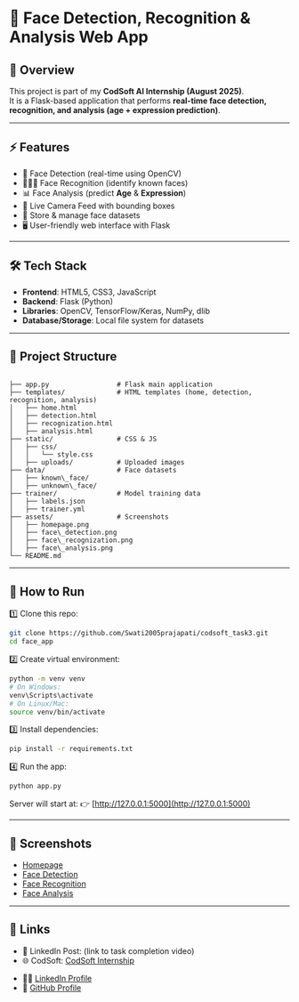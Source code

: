 # 👀 Face Detection, Recognition & Analysis Web App

## 📌 Overview
This project is part of my **CodSoft AI Internship (August 2025)**.  
It is a Flask-based application that performs **real-time face detection, recognition, and analysis (age + expression prediction)**.

---

## ⚡ Features
- 👀 Face Detection (real-time using OpenCV)  
- 🧑‍🤝‍🧑 Face Recognition (identify known faces)  
- 📊 Face Analysis (predict **Age** & **Expression**)  
- 🎥 Live Camera Feed with bounding boxes  
- 📂 Store & manage face datasets  
- 🖥️ User-friendly web interface with Flask  

---

## 🛠️ Tech Stack
- **Frontend**: HTML5, CSS3, JavaScript  
- **Backend**: Flask (Python)  
- **Libraries**: OpenCV, TensorFlow/Keras, NumPy, dlib  
- **Database/Storage**: Local file system for datasets  

---

## 📂 Project Structure
```

├── app.py                 # Flask main application
├── templates/             # HTML templates (home, detection, recognition, analysis)
│   ├── home.html
│   ├── detection.html
│   ├── recognization.html
│   ├── analysis.html
├── static/                # CSS & JS
│   ├── css/
│   │   └── style.css
│   ├── uploads/           # Uploaded images
├── data/                  # Face datasets
│   ├── known\_face/
│   ├── unknown\_face/
├── trainer/               # Model training data
│   ├── labels.json
│   ├── trainer.yml
├── assets/                # Screenshots
│   ├── homepage.png
│   ├── face\_detection.png
│   ├── face\_recognization.png
│   ├── face\_analysis.png
└── README.md

````

---

## 🚀 How to Run

1️⃣ Clone this repo:
```bash
git clone https://github.com/Swati2005prajapati/codsoft_task3.git
cd face_app
````

2️⃣ Create virtual environment:

```bash
python -m venv venv
# On Windows:
venv\Scripts\activate
# On Linux/Mac:
source venv/bin/activate
```

3️⃣ Install dependencies:

```bash
pip install -r requirements.txt
```

4️⃣ Run the app:

```bash
python app.py
```

Server will start at:
👉 [http://127.0.0.1:5000](http://127.0.0.1:5000)

---



## 📸 Screenshots  

- [Homepage](https://raw.githubusercontent.com/Swati2005prajapati/codsoft_task3/main/assets/homepage.png)  
- [Face Detection](https://raw.githubusercontent.com/Swati2005prajapati/codsoft_task3/main/assets/face_detection.png)  
- [Face Recognition](https://raw.githubusercontent.com/Swati2005prajapati/codsoft_task3/main/assets/face_recognization.png)  
- [Face Analysis](https://raw.githubusercontent.com/Swati2005prajapati/codsoft_task3/main/assets/face_Analysis.png)  

---

## 🔗 Links

* 🎥 LinkedIn Post: (link to task completion video)
* 🌐 CodSoft: [CodSoft Internship](https://codsoft.in)
- 👩‍💻 [LinkedIn Profile](https://www.linkedin.com/in/swati-prajapati-b723b7368)
- 📂 [GitHub Profile](https://github.com/Swati2005prajapati)






